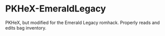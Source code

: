 PKHeX-EmeraldLegacy
=====
PKHeX, but modified for the Emerald Legacy romhack. Properly reads and edits bag inventory.
